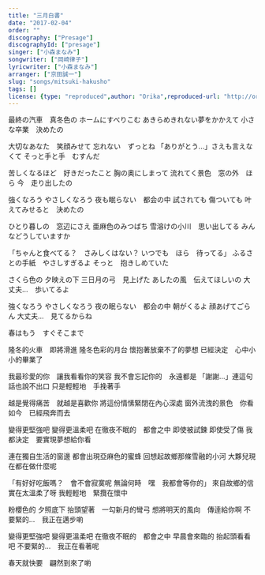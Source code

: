 ```yaml
---
title: "三月白書"
date: "2017-02-04"
order: ""
discography: ["Presage"]
discographyId: ["presage"]
singer: ["小森まなみ"]
songwriter: ["岡崎律子"]
lyricwriter: ["小森まなみ"]
arranger: ["京田誠一"]
slug: "songs/mitsuki-hakusho"
tags: []
license: {type: "reproduced",author: "Orika",reproduced-url: "http://orikamushi.myweb.hinet.net",reproduced-website: "織歌蟲"}
---
```


最終の汽車　真冬色の
ホームにすべりこむ
あきらめきれない夢をかかえて
小さな卒業　決めたの

大切なあなた　笑顔みせて
忘れない　ずっとね
「ありがとう...」さえも言えなくて
そっと手と手　むすんだ

苦しくなるほど　好きだったこと
胸の奥にしまって
流れてく景色　窓の外　ほら
今　走り出したの

強くなろう
やさしくなろう
夜も眠らない　都会の中
試されても
傷ついても
叶えてみせると　決めたの

ひとり暮しの　窓辺にさえ
亜麻色のみつばち
雪溶けの小川　思い出してる
みんなどうしていますか

「ちゃんと食べてる？　さみしくはない？
いつでも　ほら　待ってる」
ふるさとの手紙　やさしすぎるよ
そっと　抱きしめていた

さくら色の
夕映えの下
三日月の弓　見上げた
あしたの風　伝えてほしいの
大丈夫...　歩いてるよ

強くなろう
やさしくなろう
夜の眠らない　都会の中
朝がくるよ
顔あげてごらん
大丈夫...　見てるからね

春はもう　すぐそこまで

隆冬的火車　即將滑進
隆冬色彩的月台
懷抱著放棄不了的夢想
已經決定　心中小小的畢業了

我最珍愛的你　讓我看看你的笑容
我不會忘記你的　永遠都是
「謝謝...」連這句話也說不出口
只是輕輕地　手挽著手

越是覺得痛苦　就越是喜歡你
將這份情愫緊閉在內心深處
窗外流洩的景色　你看
如今　已經飛奔而去

變得更堅強吧
變得更溫柔吧
在徹夜不眠的　都會之中
即使被試鍊
即使受了傷
我都決定　要實現夢想給你看

連在獨自生活的窗邊
都會出現亞麻色的蜜蜂
回想起故鄉那條雪融的小河
大夥兒現在都在做什麼呢

「有好好吃飯嗎？　會不會寂寞呢
無論何時　嘿　我都會等你的」
來自故鄉的信　實在太溫柔了呀
我輕輕地　緊攬在懷中

粉櫻色的
夕照底下
抬頭望著　一勾新月的彎弓
想將明天的風向　傳逹給你啊
不要緊的...　我正在邁步喲

變得更堅強吧
變得更溫柔吧
在徹夜不眠的　都會之中
早晨會來臨的
抬起頭看看吧
不要緊的...　我正在看著呢

春天就快要　翩然到來了喲
